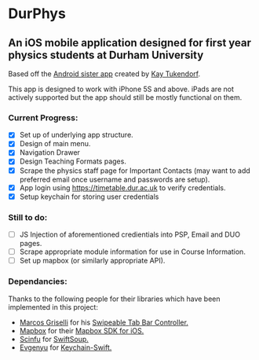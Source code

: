 # DurPhys

## An iOS mobile application designed for first year physics students at Durham University

Based off the [Android sister app](https://github.com/Bacoknight/DurPhys) created by [Kay Tukendorf](https://github.com/Bacoknight).

This app is designed to work with iPhone 5S and above. iPads are not actively supported but the app should still be mostly functional on them.

### Current Progress:
- [x] Set up of underlying app structure.
- [x] Design of main menu.
- [x] Navigation Drawer
- [x] Design Teaching Formats pages.
- [x] Scrape the physics staff page for Important Contacts (may want to add preferred email once username and passwords are setup).
- [x] App login using https://timetable.dur.ac.uk to verify credentials.
- [x] Setup keychain for storing user credentials
  
### Still to do:
- [ ] JS Injection of aforementioned credientials into PSP, Email and DUO pages.
- [ ] Scrape appropriate module information for use in Course Information.
- [ ] Set up mapbox (or similarly appropriate API).

### Dependancies:

Thanks to the following people for their libraries which have been implemented in this project:
* [Marcos Griselli](https://github.com/marcosgriselli) for his [Swipeable Tab Bar Controller.](https://github.com/marcosgriselli/SwipeableTabBarController)
* [Mapbox](https://www.mapbox.com/) for their [Mapbox SDK for iOS.](https://www.mapbox.com/install/ios/)
* [Scinfu](https://github.com/scinfu) for [SwiftSoup.](https://github.com/scinfu/SwiftSoup)
* [Evgenyu](https://github.com/evgenyneu) for [Keychain-Swift.](https://github.com/evgenyneu/keychain-swift)
